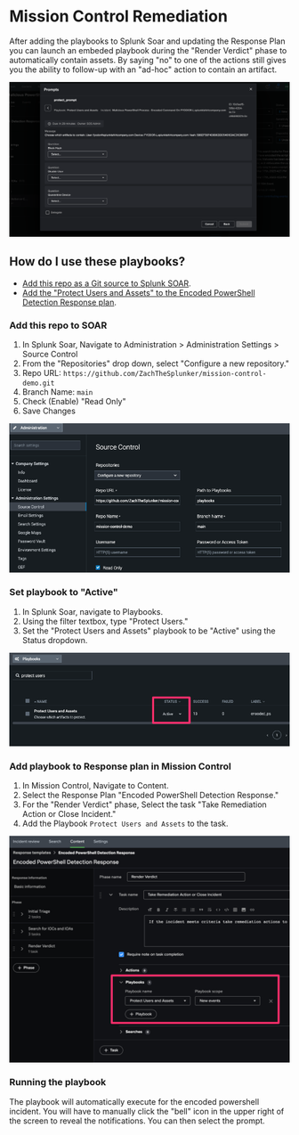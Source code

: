 # Mission Control Remediation

After adding the playbooks to Splunk Soar and updating the Response Plan you can launch an embeded playbook during the "Render Verdict" phase to automatically contain assets. By saying "no" to one of the actions still gives you the ability to follow-up with an "ad-hoc" action to contain an artifact.

![MC Contain](docs/assets/mc_prompt.png)

## How do I use these playbooks?

- [Add this repo as a Git source to Splunk SOAR](#add-this-repo-to-soar).
- [Add the "Protect Users and Assets" to the Encoded PowerShell Detection Response plan](#add-playbook-to-response-plan-in-mission-control).

### Add this repo to SOAR

1. In Splunk Soar, Navigate to Administration > Administration Settings > Source Control
2. From the "Repositories" drop down, select "Configure a new repository."
3. Repo URL: `https://github.com/ZachTheSplunker/mission-control-demo.git` 
4. Branch Name: `main`
5. Check (Enable) "Read Only"
6. Save Changes

![Source Control](docs/assets/soar_source_control.png)

### Set playbook to "Active"

1. In Splunk Soar, navigate to Playbooks.
2. Using the filter textbox, type "Protect Users."
3. Set the "Protect Users and Assets" playbook to be "Active" using the Status dropdown.

![Playbook](docs/assets/soar_playbook.png)

### Add playbook to Response plan in Mission Control

1. In Mission Control, Navigate to Content.
2. Select the Response Plan "Encoded PowerShell Detection Response."
3. For the "Render Verdict" phase, Select the task "Take Remediation Action or Close Incident."
4. Add the Playbook `Protect Users and Assets` to the task. 

![Response Plan](docs/assets/mc_response_plan.png)

### Running the playbook

The playbook will automatically execute for the encoded powershell incident. You will have to manually click the "bell" icon in the upper right of the screen to reveal the notifications. You can then select the prompt.
